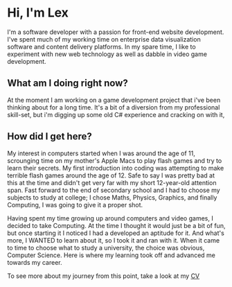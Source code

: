 # Hi, I'm Lex

I'm a software developer with a passion for front-end website development. I've spent much of my working time on enterprise data visualization software and content delivery platforms. In my spare time, I like to experiment with new web technology as well as dabble in video game development.

## What am I doing right now?
At the moment I am working on a game development project that i've been thinking about for a long time. It's a bit of a diversion from my professional skill-set, but i'm digging up some old C# experience and cracking on with it,

## How did I get here?

My interest in computers started when I was around the age of 11, scrounging time on my mother's Apple Macs to play flash games and try to learn their secrets. My first introduction into coding was attempting to make terrible flash games around the age of 12. Safe to say I was pretty bad at this at the time and didn't get very far with my short 12-year-old attention span. Fast forward to the end of secondary school and I had to choose my subjects to study at college; I chose Maths, Physics, Graphics, and finally Computing, I was going to give it a proper shot.

Having spent my time growing up around computers and video games, I decided to take Computing. At the time I thought it would just be a bit of fun, but once starting it I noticed I had a developed an aptitude for it. And what's more, I WANTED to learn about it, so I took it and ran with it. When it came to time to choose what to study a university, the choice was obvious, Computer Science. Here is where my learning took off and advanced me towards my career.

To see more about my journey from this point, take a look at my [CV](/cv)
